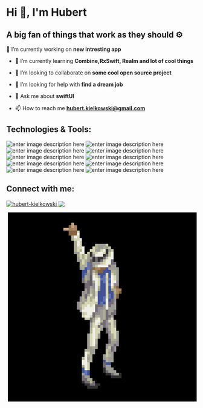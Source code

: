 # Hi 👋, I'm Hubert

## A big fan of things that work as they should ⚙️   


 🔭 I’m currently working on  **new intresting app**

- 🌱 I’m currently learning  **Combine,RxSwift, Realm and lot of cool things**

- 👯 I’m looking to collaborate on  **some cool open source project**

- 🤝 I’m looking for help with  **find a dream job**

- 💬 Ask me about   **swiftUI**

- 📫 How to reach me  **hubert.kielkowski@gmail.com**



## Technologies & Tools:
![enter image description here](https://img.shields.io/badge/Swift-F05138.svg?style=for-the-badge&logo=Swift&logoColor=white)        ![enter image description here](https://img.shields.io/badge/Xcode-147EFB.svg?style=for-the-badge&logo=Xcode&logoColor=white) ![enter image description here](https://img.shields.io/badge/Apple-000000.svg?style=for-the-badge&logo=Apple&logoColor=white) ![enter image description here](https://img.shields.io/badge/Git-F05032.svg?style=for-the-badge&logo=Git&logoColor=white) ![enter image description here](https://img.shields.io/badge/GitHub-181717.svg?style=for-the-badge&logo=GitHub&logoColor=white)  ![enter image description here](https://img.shields.io/badge/GitLab-FC6D26.svg?style=for-the-badge&logo=GitLab&logoColor=white) ![enter image description here](https://img.shields.io/badge/Markdown-000000.svg?style=for-the-badge&logo=Markdown&logoColor=white) ![enter image description here](https://img.shields.io/badge/HTML5-E34F26.svg?style=for-the-badge&logo=HTML5&logoColor=white) ![enter image description here](https://img.shields.io/badge/JavaScript-F7DF1E.svg?style=for-the-badge&logo=JavaScript&logoColor=black) ![enter image description here](https://img.shields.io/badge/Python-3776AB.svg?style=for-the-badge&logo=Python&logoColor=white)


## Connect with me:
<p align="left">
<a href="https://linkedin.com/in/hubert-kielkowski" target="blank"><img align="center" src="https://img.shields.io/badge/LinkedIn-0A66C2.svg?style=for-the-badge&logo=LinkedIn&logoColor=white" alt="hubert-kielkowski"/>     
<a href="https://discord.gg/https://discord.gg/Hnr2vdnbSX" target="blank"><img align="center" src="https://img.shields.io/badge/Discord-5865F2.svg?style=for-the-badge&logo=Discord&logoColor=white"  /></a>
</p>

 
 <img align="right" src="https://github.com/bashubb/bashubb/blob/main/jackson_dancing.gif">
